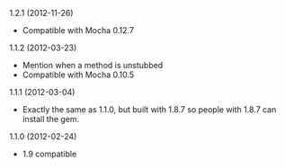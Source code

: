 1.2.1 (2012-11-26)
* Compatible with Mocha 0.12.7

1.1.2 (2012-03-23)
* Mention when a method is unstubbed
* Compatible with Mocha 0.10.5

1.1.1 (2012-03-04)
* Exactly the same as 1.1.0, but built with 1.8.7 so people with 1.8.7 can
  install the gem.

1.1.0 (2012-02-24)
* 1.9 compatible
